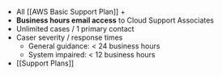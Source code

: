 - All [[AWS Basic Support Plan]] +
- **Business hours email access** to Cloud Support Associates
- Unlimited cases / 1 primary contact
- Caser severity / response times
	- General guidance: < 24 business hours
	- System impaired: < 12 business hours
- [[Support Plans]]